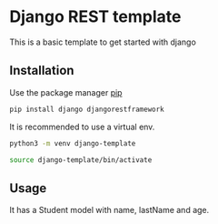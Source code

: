 # Django REST template

This is a basic template to get started with django

## Installation

Use the package manager [pip](https://pip.pypa.io/en/stable/)

```bash
pip install django djangorestframework
```

It is recommended to use a virtual env.

```bash
python3 -m venv django-template
```
```bash
source django-template/bin/activate
```

## Usage

It has a Student model with name, lastName and age.
